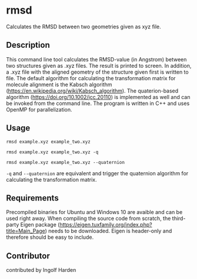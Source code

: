 # rmsd
Calculates the RMSD between two geometries given as xyz file.

## Description

This command line tool calculates the RMSD-value (in Angstrom) between two structures given as .xyz files. The result is printed to screen. In addition, a .xyz file with the aligned geometry of the structure given first is written to file.
The default algorithm for calculating the transformation matrix for molecule alignment is the Kabsch algorithm (https://en.wikipedia.org/wiki/Kabsch_algorithm).
The quaterion-based algorithm (https://doi.org/10.1002/jcc.20110) is implemented as well and can be invoked from the command line. The program is written in C++ and uses OpenMP for parallelization.

## Usage

`rmsd example.xyz example_two.xyz`

`rmsd example.xyz example_two.xyz -q`

`rmsd example.xyz example_two.xyz --quaternion`

`-q` and `--quaternion` are equivalent and trigger the quaternion algorithm for calculating the transformation matrix.

## Requirements

Precompiled binaries for Ubuntu and Windows 10 are avaible and can be used right away. When compiling the source code from scratch, the third-party Eigen package (https://eigen.tuxfamily.org/index.php?title=Main_Page) needs to be downloaded. Eigen is header-only and therefore should be easy to include.

## Contributor

contributed by Ingolf Harden

